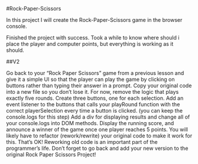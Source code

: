 #Rock-Paper-Scissors

In this project I will create the Rock-Paper-Scissors game in the browser console.

Finished the project with success. Took a while to know where should i place the player and computer points, but everything is working as it should.

##V2

Go back to your “Rock Paper Scissors” game from a previous lesson and give it a simple UI so that the player can play the game by clicking on buttons rather than typing their answer in a prompt.
Copy your original code into a new file so you don’t lose it.
For now, remove the logic that plays exactly five rounds.
Create three buttons, one for each selection. Add an event listener to the buttons that calls your playRound function with the correct playerSelection every time a button is clicked. (you can keep the console.logs for this step)
Add a div for displaying results and change all of your console.logs into DOM methods.
Display the running score, and announce a winner of the game once one player reaches 5 points.
You will likely have to refactor (rework/rewrite) your original code to make it work for this. That’s OK! Reworking old code is an important part of the programmer’s life.
Don’t forget to go back and add your new version to the original Rock Paper Scissors Project!
